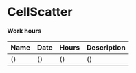 # CellScatter

**Work hours**

| Name | Date | Hours | Description |
| ---- | ---- | ----  | ----------- |
| () | () | () | () | 
